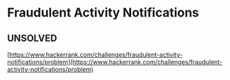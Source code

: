 # Fraudulent Activity Notifications

## UNSOLVED

[https://www.hackerrank.com/challenges/fraudulent-activity-notifications/problem](https://www.hackerrank.com/challenges/fraudulent-activity-notifications/problem)
